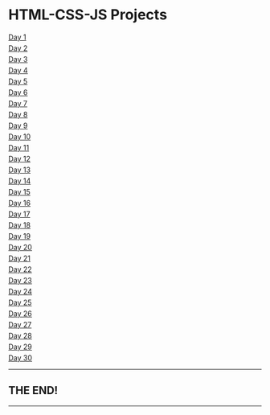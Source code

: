 <!DOCTYPE html>
<html lang="en">
<head>
    <meta charset="UTF-8">
    <meta name="viewport" content="width=device-width, initial-scale=1.0">
        <style>
        ol {
            list-style-type: none;
            padding-left: 0;     
        }
        ol li {
            margin: 5px 0;        
        }
    </style>
</head>
<body>
    <h1>HTML-CSS-JS Projects</h1>
    <ol>
        <li><a href="https://nguyentrantienanh.github.io/HTML-CSS-JS/day1/index.html" target="_blank">Day 1</a></li>
        <li><a href="https://nguyentrantienanh.github.io/HTML-CSS-JS/day2/index.html" target="_blank">Day 2</a></li>
        <li><a href="https://nguyentrantienanh.github.io/HTML-CSS-JS/day3/index.html" target="_blank">Day 3</a></li>
        <li><a href="https://nguyentrantienanh.github.io/HTML-CSS-JS/day4/index.html" target="_blank">Day 4</a></li>
        <li><a href="https://nguyentrantienanh.github.io/HTML-CSS-JS/day5/index.html" target="_blank">Day 5</a></li>
        <li><a href="https://nguyentrantienanh.github.io/HTML-CSS-JS/day6/index.html" target="_blank">Day 6</a></li>
        <li><a href="https://nguyentrantienanh.github.io/HTML-CSS-JS/day7/index.html" target="_blank">Day 7</a></li>
        <li><a href="https://nguyentrantienanh.github.io/HTML-CSS-JS/day8/index.html" target="_blank">Day 8</a></li>
        <li><a href="https://nguyentrantienanh.github.io/HTML-CSS-JS/day9/index.html" target="_blank">Day 9</a></li>
        <li><a href="https://nguyentrantienanh.github.io/HTML-CSS-JS/day10/index.html" target="_blank">Day 10</a></li>
        <li><a href="https://nguyentrantienanh.github.io/HTML-CSS-JS/day11/index.html" target="_blank">Day 11</a></li>
        <li><a href="https://nguyentrantienanh.github.io/HTML-CSS-JS/day12/index.html" target="_blank">Day 12</a></li>
        <li><a href="https://nguyentrantienanh.github.io/HTML-CSS-JS/day13/index.html" target="_blank">Day 13</a></li>
        <li><a href="https://nguyentrantienanh.github.io/HTML-CSS-JS/day14/index.html" target="_blank">Day 14</a></li>
        <li><a href="https://nguyentrantienanh.github.io/HTML-CSS-JS/day15/index.html" target="_blank">Day 15</a></li>
        <li><a href="https://nguyentrantienanh.github.io/HTML-CSS-JS/day16/index.html" target="_blank">Day 16</a></li>
        <li><a href="https://nguyentrantienanh.github.io/HTML-CSS-JS/day17/index.html" target="_blank">Day 17</a></li>
        <li><a href="https://nguyentrantienanh.github.io/HTML-CSS-JS/day18/index.html" target="_blank">Day 18</a></li>
        <li><a href="https://nguyentrantienanh.github.io/HTML-CSS-JS/day19/index.html" target="_blank">Day 19</a></li>
        <li><a href="https://nguyentrantienanh.github.io/HTML-CSS-JS/day20/index.html" target="_blank">Day 20</a></li>
        <li><a href="https://nguyentrantienanh.github.io/HTML-CSS-JS/day21/index.html" target="_blank">Day 21</a></li>
        <li><a href="https://nguyentrantienanh.github.io/HTML-CSS-JS/day22/index.html" target="_blank">Day 22</a></li>
        <li><a href="https://nguyentrantienanh.github.io/HTML-CSS-JS/day23/index.html" target="_blank">Day 23</a></li>
        <li><a href="https://nguyentrantienanh.github.io/HTML-CSS-JS/day24/index.html" target="_blank">Day 24</a></li>
        <li><a href="https://nguyentrantienanh.github.io/HTML-CSS-JS/day25/index.html" target="_blank">Day 25</a></li>
        <li><a href="https://nguyentrantienanh.github.io/HTML-CSS-JS/day26/index.html" target="_blank">Day 26</a></li>
        <li><a href="https://nguyentrantienanh.github.io/HTML-CSS-JS/day27/index.html" target="_blank">Day 27</a></li>
        <li><a href="https://nguyentrantienanh.github.io/HTML-CSS-JS/day28/index.html" target="_blank">Day 28</a></li>
        <li><a href="https://nguyentrantienanh.github.io/HTML-CSS-JS/day29/index.html" target="_blank">Day 29</a></li>
        <li><a href="https://nguyentrantienanh.github.io/HTML-CSS-JS/day30/index.html" target="_blank">Day 30</a></li>
    </ol>
    <hr>
    <h2>THE END!</h2>
    <hr>
</body>
</html>
